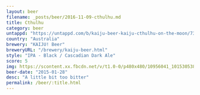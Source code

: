 ```yaml
---
layout: beer
filename: _posts/beer/2016-11-09-cthulhu.md
title: Cthulhu
category: beer
untappd: "https://untappd.com/b/kaiju-beer-kaiju-cthulhu-on-the-moon/737661"
country: "Australia"
brewery: "KAIJU! Beer"
breweryURL: "/brewery/kaiju-beer.html"
style: "IPA - Black / Cascadian Dark Ale"
score: 5
img: https://scontent.xx.fbcdn.net/v/t1.0-0/p480x480/10956041_10153053851963745_7126060138864736213_n.jpg?oh=ee6ed26f2407e38eb1616ac8cd290fea&oe=59F87DD9
beer-date: "2015-01-28"
desc: "A little bit too bitter"
permalink: /beer/:title.html
---
```

